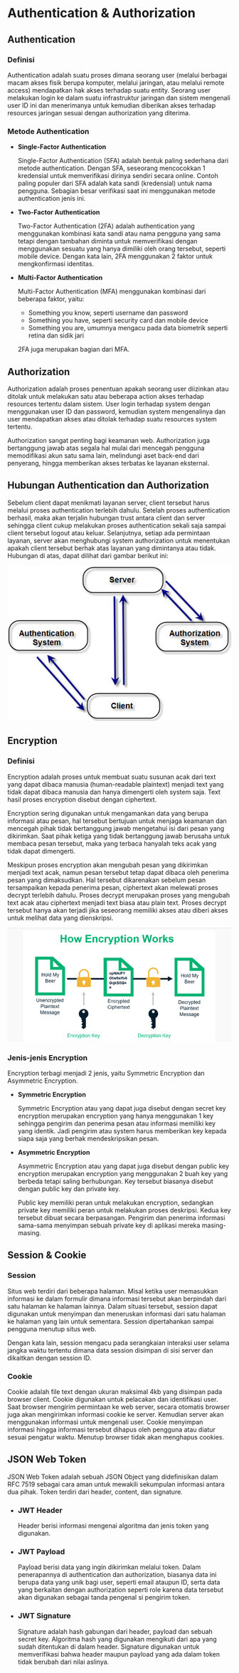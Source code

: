 # Authentication & Authorization

## Authentication

### Definisi
Authentication adalah suatu proses dimana seorang user (melalui berbagai macam akses fisik berupa komputer, melalui jaringan, atau melalui remote access) mendapatkan hak akses terhadap suatu entity. Seorang user melakukan login ke dalam suatu infrastruktur jaringan dan sistem mengenali user ID ini dan menerimanya untuk kemudian diberikan akses terhadap resources jaringan sesuai dengan authorization yang diterima.

### Metode Authentication

- **Single-Factor Authentication**

  Single-Factor Authentication (SFA) adalah bentuk paling sederhana dari metode authentication. Dengan SFA, seseorang mencocokkan 1 kredensial untuk memverifikasi dirinya sendiri secara online. Contoh paling populer dari SFA adalah kata sandi (kredensial) untuk nama pengguna. Sebagian besar verifikasi saat ini menggunakan metode authentication jenis ini.

- **Two-Factor Authentication**

  Two-Factor Authentication (2FA) adalah authentication yang menggunakan kombinasi kata sandi atau nama pengguna yang sama tetapi dengan tambahan diminta untuk memverifikasi dengan menggunakan sesuatu yang hanya dimiliki oleh orang tersebut, seperti mobile device. Dengan kata lain, 2FA menggunakan 2 faktor untuk mengkonfirmasi identitas.

- **Multi-Factor Authentication**

  Multi-Factor Authentication (MFA) menggunakan kombinasi dari beberapa faktor, yaitu:
  
    - Something you know, seperti username dan password
    - Something you have, seperti security card dan mobile device
    - Something you are, umumnya mengacu pada data biometrik seperti retina dan sidik jari
  
  2FA juga merupakan bagian dari MFA.

## Authorization

Authorization adalah proses penentuan apakah seorang user diizinkan atau ditolak untuk melakukan satu atau beberapa action akses terhadap resources tertentu dalam sistem. User login terhadap system dengan menggunakan user ID dan password, kemudian system mengenalinya dan user mendapatkan akses atau ditolak terhadap suatu resources system tertentu.

Authorization sangat penting bagi keamanan web. Authorization juga bertanggung jawab atas segala hal mulai dari mencegah pengguna memodifikasi akun satu sama lain, melindungi aset back-end dari penyerang, hingga memberikan akses terbatas ke layanan eksternal.

## Hubungan Authentication dan Authorization

Sebelum client dapat menikmati layanan server, client tersebut harus melalui proses authentication terlebih dahulu. Setelah proses authentication berhasil, maka akan terjalin hubungan trust antara client dan server sehingga client cukup melakukan proses authentication sekali saja sampai client tersebut logout atau keluar. Selanjutnya, setiap ada permintaan layanan, server akan menghubungi system authorization untuk menentukan apakah client tersebut berhak atas layanan yang dimintanya atau tidak. Hubungan di atas, dapat dilihat dari gambar berikut ini:

![hub auth](https://github.com/fiir09/Writing-and-Presentation-Test/blob/main/Module%2016%20-%20Authentication%20%26%20Authorization/hub%20auth.png)

## Encryption

### Definisi

Encryption adalah proses untuk membuat suatu susunan acak dari text yang dapat dibaca manusia (human-readable plaintext) menjadi text yang tidak dapat dibaca manusia dan hanya dimengerti oleh system saja. Text hasil proses encryption disebut dengan ciphertext.

Encryption sering digunakan untuk mengamankan data yang berupa informasi atau pesan, hal tersebut bertujuan untuk menjaga keamanan dan mencegah pihak tidak bertanggung jawab mengetahui isi dari pesan yang dikirimkan. Saat pihak ketiga yang tidak bertanggung jawab berusaha untuk membaca pesan tersebut, maka yang terbaca hanyalah teks acak yang tidak dapat dimengerti.

Meskipun proses encryption akan mengubah pesan yang dikirimkan menjadi text acak, namun pesan tersebut tetap dapat dibaca oleh penerima pesan yang dimaksudkan. Hal tersebut dikarenakan sebelum pesan tersampaikan kepada penerima pesan, ciphertext akan melewati proses decrypt terlebih dahulu. Proses decrypt merupakan proses yang mengubah text acak atau ciphertext menjadi text biasa atau plain text. Proses decrypt tersebut hanya akan terjadi jika seseorang memiliki akses atau diberi akses untuk melihat data yang dienskripsi.

![encryption](https://github.com/fiir09/Writing-and-Presentation-Test/blob/main/Module%2016%20-%20Authentication%20%26%20Authorization/encryption.png)

### Jenis-jenis Encryption 

Encryption terbagi menjadi 2 jenis, yaitu Symmetric Encryption dan Asymmetric Encryption.

- **Symmetric Encryption**

  Symmetric Encryption atau yang dapat juga disebut dengan secret key encryption merupakan encryption yang hanya menggunakan 1 key sehingga pengirim dan penerima pesan atau informasi memiliki key yang identik. Jadi pengirim atau system harus memberikan key kepada siapa saja yang berhak mendeskripsikan pesan.

- **Asymmetric Encryption**

  Asymmetric Encryption atau yang dapat juga disebut dengan public key encryption merupakan encryption yang menggunakan 2 buah key yang berbeda tetapi saling berhubungan. Key tersebut biasanya disebut dengan public key dan private key.
  
  Public key memiliki peran untuk melakukan encryption, sedangkan private key memiliki peran untuk melakukan proses deskripsi. Kedua key tersebut dibuat secara berpasangan. Pengirim dan penerima informasi sama-sama menyimpan sebuah private key di aplikasi mereka masing-masing.

## Session & Cookie

### Session

Situs web terdiri dari beberapa halaman. Misal ketika user memasukkan informasi ke dalam formulir dimana informasi tersebut akan berpindah dari satu halaman ke halaman lainnya. Dalam situasi tersebut, session dapat digunakan untuk menyimpan dan meneruskan informasi dari satu halaman ke halaman yang lain untuk sementara. Session dipertahankan sampai pengguna menutup situs web.

Dengan kata lain, session mengacu pada serangkaian interaksi user selama jangka waktu tertentu dimana data session disimpan di sisi server dan dikaitkan dengan session ID.

### Cookie

Cookie adalah file text dengan ukuran maksimal 4kb yang disimpan pada browser client. Cookie digunakan untuk pelacakan dan identifikasi user. Saat browser mengirim permintaan ke web server, secara otomatis browser juga akan mengirimkan informasi cookie ke server. Kemudian server akan menggunakan informasi untuk mengenali user. Cookie menyimpan informasi hingga informasi tersebut dihapus oleh pengguna atau diatur sesuai pengatur waktu. Menutup browser tidak akan menghapus cookies.

## JSON Web Token

JSON Web Token adalah sebuah JSON Object yang didefinisikan dalam RFC 7519 sebagai cara aman untuk mewakili sekumpulan informasi antara dua pihak. Token terdiri dari header, content, dan signature.

- ### JWT Header

  Header berisi informasi mengenai algoritma dan jenis token yang digunakan.

- ### JWT Payload

  Payload berisi data yang ingin dikirimkan melalui token. Dalam penerapannya di authentication dan authorization, biasanya data ini berupa data yang unik bagi user, seperti email ataupun ID, serta data yang berkaitan dengan authorization seperti role karena data tersebut akan digunakan sebagai tanda pengenal si pengirim token.

- ### JWT Signature

  Signature adalah hash gabungan dari header, payload dan sebuah secret key. Algoritma hash yang digunakan mengikuti dari apa yang sudah ditentukan di dalam header. Signature digunakan untuk memverifikasi bahwa header maupun payload yang ada dalam token tidak berubah dari nilai aslinya.
